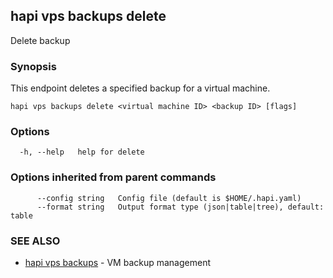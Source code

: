 ## hapi vps backups delete

Delete backup

### Synopsis

This endpoint deletes a specified backup for a virtual machine.

```
hapi vps backups delete <virtual machine ID> <backup ID> [flags]
```

### Options

```
  -h, --help   help for delete
```

### Options inherited from parent commands

```
      --config string   Config file (default is $HOME/.hapi.yaml)
      --format string   Output format type (json|table|tree), default: table
```

### SEE ALSO

* [hapi vps backups](hapi_vps_backups.md)	 - VM backup management

